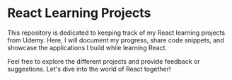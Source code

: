 # React Learning Projects

This repository is dedicated to keeping track of my React learning projects from Udemy. Here, I will document my progress, share code snippets, and showcase the applications I build while learning React.

Feel free to explore the different projects and provide feedback or suggestions. Let's dive into the world of React together!
